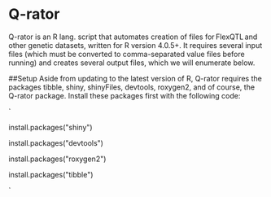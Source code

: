 # Q-rator

Q-rator is an R lang. script that automates creation of files for FlexQTL and other genetic datasets, written for R version 4.0.5+. It requires several input files (which must be converted to comma-separated value files before running) and creates several output files, which we will enumerate below.  

##Setup
Aside from updating to the latest version of R, Q-rator requires the packages tibble, shiny, shinyFiles, devtools, roxygen2, and of course, the Q-rator package. Install these packages first with the following code: 

`

install.packages("shiny") 

install.packages("devtools") 

install.packages("roxygen2") 

install.packages("tibble") 





`
